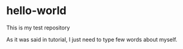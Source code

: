# hello-world
This is my test repository

As it was said in tutorial, I just need to type few words about myself.
